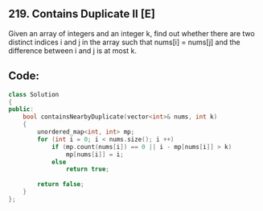 ## 219. Contains Duplicate II [E]
Given an array of integers and an integer k, find out whether there are two distinct indices i and j in the array such that nums[i] = nums[j] and the difference between i and j is at most k.

## Code:
```c++
class Solution 
{
public:
    bool containsNearbyDuplicate(vector<int>& nums, int k) 
    {
        unordered_map<int, int> mp;
        for (int i = 0; i < nums.size(); i ++)
            if (mp.count(nums[i]) == 0 || i - mp[nums[i]] > k)
                mp[nums[i]] = i;
            else
                return true;
            
        return false;
    }
};
```
